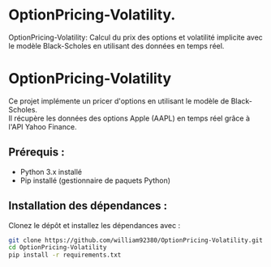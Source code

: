 # OptionPricing-Volatility.
OptionPricing-Volatility: Calcul du prix des options et volatilité implicite avec le modèle Black-Scholes en utilisant des données en temps réel.
# OptionPricing-Volatility  

Ce projet implémente un pricer d'options en utilisant le modèle de Black-Scholes.  
Il récupère les données des options Apple (AAPL) en temps réel grâce à l'API Yahoo Finance.  

## Prérequis :
- Python 3.x installé  
- Pip installé (gestionnaire de paquets Python)  

## Installation des dépendances :
Clonez le dépôt et installez les dépendances avec :  

```bash
git clone https://github.com/william92380/OptionPricing-Volatility.git
cd OptionPricing-Volatility
pip install -r requirements.txt
